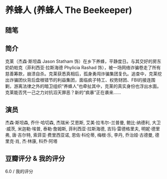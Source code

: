 # 养蜂人 (养蜂人 The Beekeeper)

## 随笔

## 简介

克莱（杰森·斯坦森 Jason Statham 饰）在乡下养蜂，平静度日。与其交好的房东奶奶帕克（菲利西亚·拉斯海德 Phylicia Rashad 饰），被一场网络诈骗卷走了所有慈善筹款，崩溃自杀。克莱获悉真相后，孤身勇闯诈骗集团复仇。追查中，克莱挖出诈骗团伙背后盘根错节的利益集团，面临疯子特工、权势财团、FBI的接连围剿，游离法律之外的暗卫组织“养蜂人”也牵扯其中，克莱的真实身份也浮出水面。克莱能否凭一己之力对抗滔天罪恶？新的“疯暴”正在袭来……

## 演员

杰森·斯坦森, 乔什·哈切森, 杰瑞米·艾恩斯, 艾美·拉韦尔-兰普曼, 鲍比·纳德利, 大卫·威茨, 米迦勒·埃普, 泰勒·詹姆斯, 菲利西亚·拉斯海德, 吉玛·雷德格里夫, 明妮·德里弗, 唐·吉尔特, 索菲亚·费里西亚诺, 恩佐·科伦蒂, 梅根·乐, 李丹, 乔治娅·古德曼, 德里克·肖, 杰·林康, 科乔·阿塔

## 豆瓣评分 & 我的评分

6.0 / 我的评分
